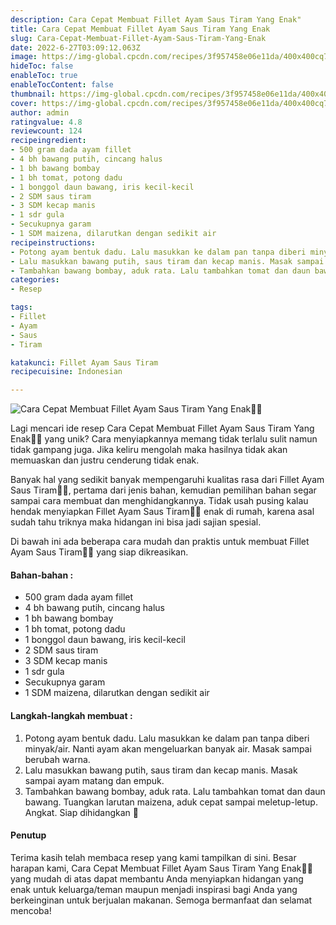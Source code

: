 ```yaml
---
description: Cara Cepat Membuat Fillet Ayam Saus Tiram Yang Enak"
title: Cara Cepat Membuat Fillet Ayam Saus Tiram Yang Enak
slug: Cara-Cepat-Membuat-Fillet-Ayam-Saus-Tiram-Yang-Enak
date: 2022-6-27T03:09:12.063Z
image: https://img-global.cpcdn.com/recipes/3f957458e06e11da/400x400cq70/photo.jpg
hideToc: false
enableToc: true
enableTocContent: false
thumbnail: https://img-global.cpcdn.com/recipes/3f957458e06e11da/400x400cq70/photo.jpg
cover: https://img-global.cpcdn.com/recipes/3f957458e06e11da/400x400cq70/photo.jpg
author: admin
ratingvalue: 4.8
reviewcount: 124
recipeingredient:
- 500 gram dada ayam fillet
- 4 bh bawang putih, cincang halus
- 1 bh bawang bombay
- 1 bh tomat, potong dadu
- 1 bonggol daun bawang, iris kecil-kecil
- 2 SDM saus tiram
- 3 SDM kecap manis
- 1 sdr gula
- Secukupnya garam
- 1 SDM maizena, dilarutkan dengan sedikit air
recipeinstructions:
- Potong ayam bentuk dadu. Lalu masukkan ke dalam pan tanpa diberi minyak/air. Nanti ayam akan mengeluarkan banyak air. Masak sampai berubah warna.
- Lalu masukkan bawang putih, saus tiram dan kecap manis. Masak sampai ayam matang dan empuk.
- Tambahkan bawang bombay, aduk rata. Lalu tambahkan tomat dan daun bawang. Tuangkan larutan maizena, aduk cepat sampai meletup-letup. Angkat. Siap dihidangkan 🥰
categories:
- Resep

tags:
- Fillet
- Ayam
- Saus
- Tiram

katakunci: Fillet Ayam Saus Tiram
recipecuisine: Indonesian

---
```


![Cara Cepat Membuat Fillet Ayam Saus Tiram Yang Enak👩‍🍳](https://img-global.cpcdn.com/recipes/3f957458e06e11da/400x400cq70/photo.jpg)

Lagi mencari ide resep Cara Cepat Membuat Fillet Ayam Saus Tiram Yang Enak👩‍🍳 yang unik? Cara menyiapkannya memang tidak terlalu sulit namun tidak gampang juga. Jika keliru mengolah maka hasilnya tidak akan memuaskan dan justru cenderung tidak enak.

Banyak hal yang sedikit banyak mempengaruhi kualitas rasa dari Fillet Ayam Saus Tiram👩‍🍳, pertama dari jenis bahan, kemudian pemilihan bahan segar sampai cara membuat dan menghidangkannya. Tidak usah pusing kalau hendak menyiapkan Fillet Ayam Saus Tiram👩‍🍳 enak di rumah, karena asal sudah tahu triknya maka hidangan ini bisa jadi sajian spesial.

Di bawah ini ada beberapa cara mudah dan praktis untuk membuat Fillet Ayam Saus Tiram👩‍🍳 yang siap dikreasikan.

<!--inarticleads1-->

#### Bahan-bahan :

- 500 gram dada ayam fillet
- 4 bh bawang putih, cincang halus
- 1 bh bawang bombay
- 1 bh tomat, potong dadu
- 1 bonggol daun bawang, iris kecil-kecil
- 2 SDM saus tiram
- 3 SDM kecap manis
- 1 sdr gula
- Secukupnya garam
- 1 SDM maizena, dilarutkan dengan sedikit air

<!--inarticleads2-->

#### Langkah-langkah membuat :

1. Potong ayam bentuk dadu. Lalu masukkan ke dalam pan tanpa diberi minyak/air. Nanti ayam akan mengeluarkan banyak air. Masak sampai berubah warna.
1. Lalu masukkan bawang putih, saus tiram dan kecap manis. Masak sampai ayam matang dan empuk.
1. Tambahkan bawang bombay, aduk rata. Lalu tambahkan tomat dan daun bawang. Tuangkan larutan maizena, aduk cepat sampai meletup-letup. Angkat. Siap dihidangkan 🥰

#### Penutup

Terima kasih telah membaca resep yang kami tampilkan di sini. Besar harapan kami, Cara Cepat Membuat Fillet Ayam Saus Tiram Yang Enak👩‍🍳 yang mudah di atas dapat membantu Anda menyiapkan hidangan yang enak untuk keluarga/teman maupun menjadi inspirasi bagi Anda yang berkeinginan untuk berjualan makanan. Semoga bermanfaat dan selamat mencoba!